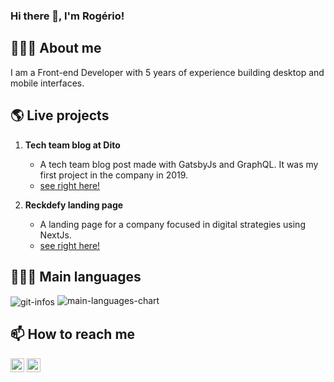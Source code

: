 ### Hi there 👋, I'm Rogério!

## 🙋🏻‍♂️ About me
I am a Front-end Developer with 5 years of experience building desktop and mobile interfaces.

## 🌎 Live projects

1. **Tech team blog at Dito**
   - A tech team blog post made with GatsbyJs and GraphQL. It was my first project in the company in 2019.
   - [see right here!](https://eng.dito.com.br/feras/)

2. **Reckdefy landing page**
   - A landing page for a company focused in digital strategies using NextJs.
   - [see right here!](https://www.reckdefy.com/)

## 👨🏻‍💻 Main languages

<img align="center" src="https://github-readme-stats.vercel.app/api?username=roger067&count_private=true&show_icons=true&theme=dark&hide_title=true&hide_rank=true" alt="git-infos" />
<img src="https://github-readme-stats.vercel.app/api/top-langs/?username=roger067&layout=compact&theme=dark" alt="main-languages-chart" />

## 📫 How to reach me

[<img align="center" alt="Zatta | Linkedin" width="22px" src="https://cdn.jsdelivr.net/npm/simple-icons@v3/icons/linkedin.svg" />](https://www.linkedin.com/in/rogermoura12/)
[<img align="center" alt="Zatta | Linkedin" width="22px" src="https://cdn.jsdelivr.net/npm/simple-icons@v3/icons/gmail.svg" />](rosestolato.rogerio@gmail.com)



